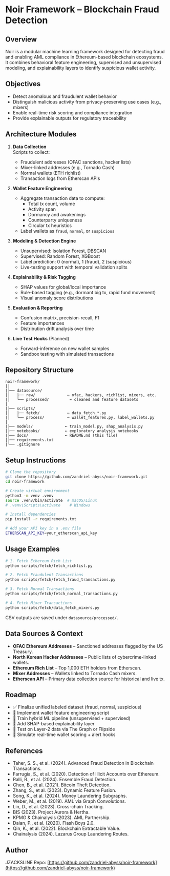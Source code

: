 # Noir Framework – Blockchain Fraud Detection

## Overview

Noir is a modular machine learning framework designed for detecting fraud and enabling AML compliance in Ethereum-based blockchain ecosystems. It combines behavioral feature engineering, supervised and unsupervised modeling, and explainability layers to identify suspicious wallet activity.

## Objectives

- Detect anomalous and fraudulent wallet behavior
- Distinguish malicious activity from privacy-preserving use cases (e.g., mixers)
- Enable real-time risk scoring and compliance integration
- Provide explainable outputs for regulatory traceability

## Architecture Modules

1. **Data Collection**\
   Scripts to collect:

   - Fraudulent addresses (OFAC sanctions, hacker lists)
   - Mixer-linked addresses (e.g., Tornado Cash)
   - Normal wallets (ETH richlist)
   - Transaction logs from Etherscan APIs

2. **Wallet Feature Engineering**

   - Aggregate transaction data to compute:
     - Total tx count, volume
     - Activity span
     - Dormancy and awakenings
     - Counterparty uniqueness
     - Circular tx heuristics
   - Label wallets as `fraud`, `normal`, or `suspicious`

3. **Modeling & Detection Engine**

   - Unsupervised: Isolation Forest, DBSCAN
   - Supervised: Random Forest, XGBoost
   - Label prediction: 0 (normal), 1 (fraud), 2 (suspicious)
   - Live-testing support with temporal validation splits

4. **Explainability & Risk Tagging**

   - SHAP values for global/local importance
   - Rule-based tagging (e.g., dormant big tx, rapid fund movement)
   - Visual anomaly score distributions

5. **Evaluation & Reporting**

   - Confusion matrix, precision-recall, F1
   - Feature importances
   - Distribution drift analysis over time

6. **Live Test Hooks** (Planned)

   - Forward-inference on new wallet samples
   - Sandbox testing with simulated transactions

## Repository Structure

```
noir-framework/
|│
|├── datasource/
|│   ├── raw/              ← ofac, hackers, richlist, mixers, etc.
|│   └── processed/         ← cleaned and feature datasets
|
|├── scripts/
|│   ├── fetch/            ← data_fetch_*.py
|│   └── process/          ← wallet_features.py, label_wallets.py
|
|├── models/              ← train_model.py, shap_analysis.py
|├── notebooks/           ← exploratory analysis notebooks
|├── docs/                ← README.md (this file)
|├── requirements.txt
|└── .gitignore
```

## Setup Instructions

```bash
# Clone the repository
git clone https://github.com/zandriel-abyss/noir-framework.git
cd noir-framework

# Create virtual environment
python3 -m venv .venv
source .venv/bin/activate  # macOS/Linux
# .venv\Scripts\activate    # Windows

# Install dependencies
pip install -r requirements.txt

# Add your API key in a .env file
ETHERSCAN_API_KEY=your_etherscan_api_key
```

## Usage Examples

```bash
# 1. Fetch Ethereum Rich List
python scripts/fetch/fetch_richlist.py

# 2. Fetch Fraudulent Transactions
python scripts/fetch/fetch_fraud_transactions.py

# 3. Fetch Normal Transactions
python scripts/fetch/fetch_normal_transactions.py

# 4. Fetch Mixer Transactions
python scripts/fetch/data_fetch_mixers.py
```

CSV outputs are saved under `datasource/processed/`.

## Data Sources & Context

- **OFAC Ethereum Addresses** – Sanctioned addresses flagged by the US Treasury.
- **North Korean Hacker Addresses** – Public lists of cybercrime-linked wallets.
- **Ethereum Rich List** – Top 1,000 ETH holders from Etherscan.
- **Mixer Addresses** – Wallets linked to Tornado Cash mixers.
- **Etherscan API** – Primary data collection source for historical and live tx.

## Roadmap

- ✅ Finalize unified labeled dataset (fraud, normal, suspicious)
- 🔄 Implement wallet feature engineering script
- 🔄 Train hybrid ML pipeline (unsupervised + supervised)
- 🔄 Add SHAP-based explainability layer
- 🔄 Test on Layer-2 data via The Graph or Flipside
- 🔄 Simulate real-time wallet scoring + alert hooks

## References

- Taher, S. S., et al. (2024). Advanced Fraud Detection in Blockchain Transactions.
- Farrugia, S., et al. (2020). Detection of Illicit Accounts over Ethereum.
- Ralli, R., et al. (2024). Ensemble Fraud Detection.
- Chen, B., et al. (2021). Bitcoin Theft Detection.
- Zhang, S., et al. (2023). Dynamic Feature Fusion.
- Song, K., et al. (2024). Money Laundering Subgraphs.
- Weber, M., et al. (2019). AML via Graph Convolutions.
- Lin, D., et al. (2023). Cross-chain Tracking.
- BIS (2023). Project Aurora & Hertha.
- KPMG & Chainalysis (2023). AML Partnership.
- Daian, P., et al. (2020). Flash Boys 2.0.
- Qin, K., et al. (2022). Blockchain Extractable Value.
- Chainalysis (2024). Lazarus Group Laundering Routes.

## Author

JZACKSLINE 
Repo: [https://github.com/zandriel-abyss/noir-framework](https://github.com/zandriel-abyss/noir-framework)


